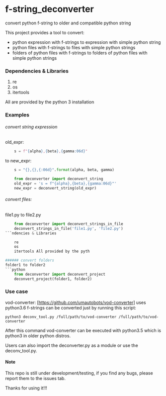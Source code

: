 # f-string_deconverter
convert python f-string to older and compatible python string

This project provides a tool to convert:
* python expression with f-strings to expression with simple python string
* python files with f-strings to files with simple python strings
* folders of python files with f-strings to folders of python files with simple python strings
 
### Dependencies & Libraries
1. re
2. os
3. itertools

All are provided by the python 3 installation

### Examples
###### convert string expression
old_expr:
```python 
    s = f"{alpha},{beta},{gamma:06d}" 
``` 
to new_expr:
```python 
    s = "{},{},{:06d}".format(alpha, beta, gamma) 
```

```python
    from deconverter import deconvert_string
    old_expr = 's = f"{alpha},{beta},{gamma:06d}"'
    new_expr = deconvert_string(old_expr)
```

###### convert files:
file1.py to file2.py
```python
    from deconverter import deconvert_strings_in_file
    deconvert_strings_in_file('file1.py', 'file2.py')
```ndencies & Libraries

    re
    os
    itertools All provided by the pyth

###### convert folders
folder1 to folder2
```python
    from deconverter import deconvert_project
    deconvert_project(folder1, folder2)
```

### Use case
vod-converter: [https://github.com/umautobots/vod-converter] uses python3.6 f-strings
               can be converted just by running this script:
```Shell
python3 deconv_tool.py /full/path/to/vod-converter /full/path/to/vod-converter
```

After this command vod-converter can be executed with python3.5 which is python3 in
older python distros. 

Users can also import the deconverter.py as a module or use the deconv_tool.py.

#### Note
This repo is still under development/testing,
if you find any bugs, please report them to the issues tab.

Thanks for using it!!!

